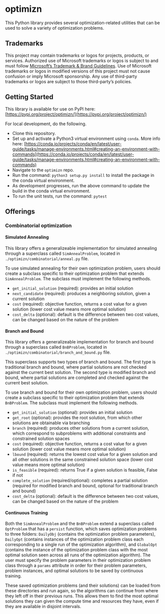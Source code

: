 # optimizn
This Python library provides several optimization-related utilities that can be used to solve a variety of optimization problems.

## Trademarks

This project may contain trademarks or logos for projects, products, or services. Authorized use of Microsoft trademarks or logos is subject to and must follow [Microsoft’s Trademark & Brand Guidelines](https://www.microsoft.com/en-us/legal/intellectualproperty/trademarks/usage/general). Use of Microsoft trademarks or logos in modified versions of this project must not cause confusion or imply Microsoft sponsorship. Any use of third-party trademarks or logos are subject to those third-party’s policies.

## Getting Started
This library is available for use on PyPI here: [https://pypi.org/project/optimizn/](https://pypi.org/project/optimizn/)

For local development, do the following. 
- Clone this repository.
- Set up and activate a Python3 virtual environment using `conda`. More info here: [https://conda.io/projects/conda/en/latest/user-guide/tasks/manage-environments.html#creating-an-environment-with-commands](https://conda.io/projects/conda/en/latest/user-guide/tasks/manage-environments.html#creating-an-environment-with-commands)
- Navigate to the `optimizn` repo.
- Run the command: `python3 setup.py install` to install the package in the conda virtual environment. 
- As development progresses, run the above command to update the build in the conda virtual environment.
- To run the unit tests, run the command: `pytest`

## Offerings

### Combinatorial optimization

#### Simulated Annealing
This library offers a generalizeable implementation for simulated annealing through a superclass called `SimAnnealProblem`, located in `./optimizn/combinatorial/anneal.py` file. 

To use simulated annealing for their own optimization problem, users should create a subclass specific to their optimization problem that extends `SimAnnealProblem`. The subclass must implement the following methods.
- `get_initial_solution` (required): provides an initial solution
- `next_candidate` (required): produces a neighboring solution, given a current solution
- `cost` (required): objective function, returns a cost value for a given solution (lower cost value means more optimal solution)
- `cost_delta` (optional): default is the difference between two cost values, can be changed based on the nature of the problem

#### Branch and Bound
This library offers a generalizeable implementation for branch and bound through a superclass called `BnBProblem`, located in `./optimizn/combinatorial/branch_and_bound.py` file. 

This superclass supports two types of branch and bound. The first type is traditional branch and bound, where partial solutions are not checked against the current best solution. The second type is modified branch and bound, where partial solutions are completed and checked against the current best solution. 

To use branch and bound for their own optimization problem, users should create a subclass specific to their optimization problem that extends `BnBProblem`. The subclass must implement the following methods.
- `get_initial_solution` (optional): provides an initial solution
- `get_root` (optional): provides the root solution, from which other solutions are obtainable via branching
- `branch` (required): produces other solutions from a current solution, which correspond to subproblems with additional constraints and constrained solution spaces
- `cost` (required): objective function, returns a cost value for a given solution (lower cost value means more optimal solution)
- `lbound` (required): returns the lowest cost value for a given solution and all other solutions in the same constrained solution space (lower cost value means more optimal solution)
- `is_feasible` (required): returns True if a given solution is feasible, False if not
- `complete_solution` (required/optional): completes a partial solution (required for modified branch and bound, optional for traditional branch and bound)
- `cost_delta` (optional): default is the difference between two cost values, can be changed based on the nature of the problem

#### Continuous Training
Both the `SimAnnealProblem` and the `BnBProblem` extend a superclass called `OptProblem` that has a `persist` function, which saves optimization problems to three folders: `DailyObj` (contains the optimization problem parameters), `DailyOpt` (contains instances of the optimization problem class each corresponding to a single run of the optimization algorithm), and `GlobalOpt` (contains the instance of the optimization problem class with the most optimal solution seen across all runs of the optimization algorithm). The user must specify the problem parameters in their optimization problem class through a `params` attribute in order for their problem parameters, problem instances, and optimal solutions to be saved by continuous training.

These saved optimization problems (and their solutions) can be loaded from these directories and run again, so the algorithms can continue from where they left off in their previous runs. This allows them to find the most optimal solutions they can given the compute time and resources they have, even if they are available in disjoint intervals. 

